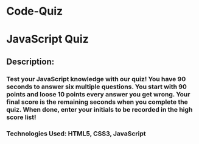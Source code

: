 # Code-Quiz
# JavaScript Quiz
 ## Description: 
 ### Test your JavaScript knowledge with our quiz! You have 90 seconds to answer six multiple questions. You start with 90 points and loose 10 points every answer you get wrong.        Your final score is the remaining seconds when you complete the quiz. When done, enter your initials to be recorded in the high score list!


### Technologies Used: HTML5, CSS3, JavaScript
